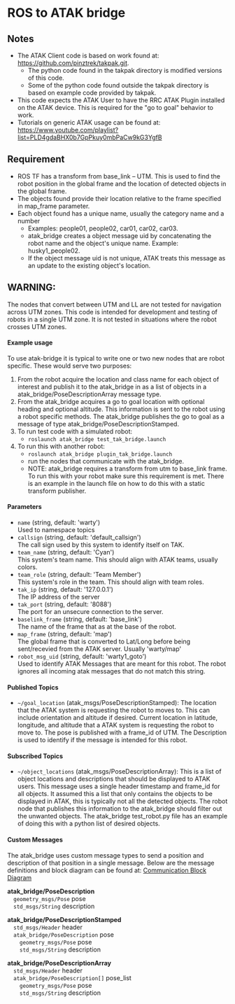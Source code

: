 # ROS to ATAK bridge
## Notes
- The ATAK Client code is based on work found at: https://github.com/pinztrek/takpak.git.
    - The python code found in the takpak directory is modified versions of this code.
    - Some of the python code found outside the takpak directory is based on example code provided by takpak.  
- This code expects the ATAK User to have the RRC ATAK Plugin installed on the ATAK device. This is required for the "go to goal" behavior to work.
- Tutorials on generic ATAK usage can be found at: https://www.youtube.com/playlist?list=PLD4gdaBHX0b7GpPkuy0mbPaCw9kG3YgfB

## Requirement
- ROS TF has a transform from  base_link – UTM. This is used to find the robot position in the global frame and the location of detected objects in the global frame.
- The objects found provide their location relative to the frame specified in map_frame parameter.
- Each object found has a unique name, usually the category name and a number
    - Examples: people01, people02, car01, car02, car03.
    - atak_bridge creates a object message uid by concatenating the robot name and the object's unique name. Example: husky1_people02.
    - If the object message uid is not unique, ATAK treats this message as an update to the existing object's location.

## WARNING:  
The nodes that convert between UTM and LL are not tested for navigation across UTM zones. This code is intended for development and testing of robots in a single UTM zone. It is not tested in situations where the robot crosses UTM zones.   

#### Example usage
To use atak-bridge it is typical to write one or two new nodes that are robot specific. These would serve two purposes:
1. From the robot acquire the location and class name for each object of interest and publish it to the atak_bridge in as a list of objects in a atak_bridge/PoseDescriptionArray message type.
2. From the atak_bridge acquires a go to goal location with optional heading and optional altitude. This information is sent to the robot using a robot specific methods. The atak_bridge publishes the go to goal as a message of type atak_bridge/PoseDescriptionStamped. 
3. To run test code with a simulated robot:  
    - `roslaunch atak_bridge test_tak_bridge.launch`  
4. To run this with another robot:  
    - `roslaunch atak_bridge plugin_tak_bridge.launch`
    - run the nodes that communicate with the atak_bridge.  
    - NOTE: atak_bridge requires a transform from utm to base_link frame. To run this with your robot make sure this requirement is met. There is an example in the launch file on how to do this with a static transform publisher.  

#### Parameters
- `name` (string, default: 'warty')  
    Used to namespace topics  
- `callsign` (string, default: 'default_callsign')  
    The call sign used by this system to identify itself on TAK.   
- `team_name` (string, default: 'Cyan')  
    This system's team name. This should align with ATAK teams, usually colors.  
- `team_role` (string, default: 'Team Member')  
    This system's role in the team. This should align with team roles.  
- `tak_ip` (string, default: '127.0.0.1')  
    The IP address of the server  
- `tak_port` (string, default: '8088')  
    The port for an unsecure connection to the server.
- `baselink_frame` (string, default: 'base_link')  
    The name of the frame that as at the base of the robot.
- `map_frame` (string, default: 'map')  
    The global frame that is converted to Lat/Long before being sent/recevied from the ATAK server. Usually 'warty/map'
- `robot_msg_uid` (string, default: 'warty1_goto')  
    Used to identify ATAK Messages that are meant for this robot. The robot ignores all incoming atak messages that do not match this string.

#### Published Topics
- `~/goal_location` (atak_msgs/PoseDescriptionStamped): The location that the ATAK system is requesting the robot to moves to. This can include orientation and altitude if desired. Current location in latitude, longitude, and altitude that a ATAK system is requesting the robot to move to. The pose is published with a frame_id of UTM. The Description is used to identify if the message is intended for this robot.

#### Subscribed Topics
- `~/object_locations` (atak_msgs/PoseDescriptionArray): This is a list of object locations and descriptions that should be displayed to ATAK users. This message uses a single header timestamp and frame_id for all objects. It assumed this a list that only contains the objects to be displayed in ATAK, this is typically not all the detected objects. The robot node that publishes this information to the atak_bridge should filter out the unwanted objects. The atak_bridge test_robot.py file has an example of doing this with a python list of desired objects.

#### Custom Messages
The atak_bridge uses custom message types to send a position and description of that position in a single message. Below are the message definitions and block diagram can be found at: [Communication Block Diagram](https://github.com/westpoint-robotics/atak_bridge/blob/master/docs/ATAK_Plugin.pdf)

**atak_bridge/PoseDescription**  
&emsp;`geometry_msgs/Pose` pose  
&emsp;`std_msgs/String` description  

**atak_bridge/PoseDescriptionStamped**  
&emsp;`std_msgs/Header` header  
&emsp;`atak_bridge/PoseDescription` pose  
&emsp;&emsp;`geometry_msgs/Pose` pose  
&emsp;&emsp;`std_msgs/String` description  
    
**atak_bridge/PoseDescriptionArray**  
&emsp;`std_msgs/Header` header  
&emsp;`atak_bridge/PoseDescription[]` pose_list  
&emsp;&emsp;`geometry_msgs/Pose` pose  
&emsp;&emsp;`std_msgs/String` description  
